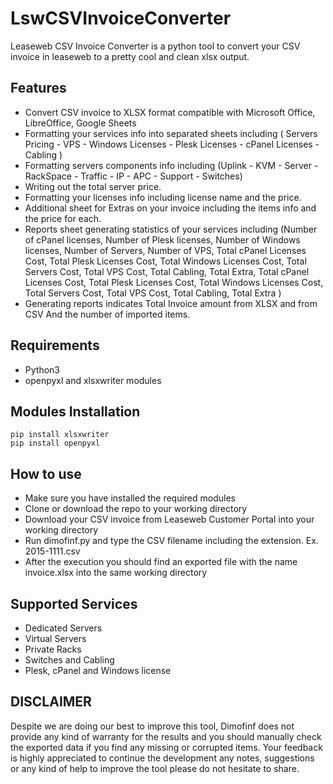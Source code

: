 # LswCSVInvoiceConverter
Leaseweb CSV Invoice Converter is a python tool to convert your CSV invoice in leaseweb to a pretty cool and clean xlsx output.

## Features
- Convert CSV invoice to XLSX format compatible with Microsoft Office, LibreOffice, Google Sheets
- Formatting your services info into separated sheets including ( Servers Pricing - VPS - Windows Licenses - Plesk Licenses - cPanel Licenses - Cabling )
- Formatting servers components info including (Uplink - KVM - Server - RackSpace - Traffic - IP - APC - Support - Switches)
- Writing out the total server price.
- Formatting your licenses info including license name and the price.
- Additional sheet for Extras on your invoice including the items info and the price for each.
- Reports sheet generating statistics of your services including (Number of cPanel licenses, Number of Plesk licenses, Number of Windows licenses, Number of Servers, Number of VPS, Total cPanel Licenses Cost, Total Plesk Licenses Cost, Total Windows Licenses Cost, Total Servers Cost, Total VPS Cost, Total Cabling, Total Extra, Total cPanel Licenses Cost, Total Plesk Licenses Cost, Total Windows Licenses Cost, Total Servers Cost, Total VPS Cost, Total Cabling, Total Extra )
- Generating reports indicates Total Invoice amount from XLSX and from CSV And the number of imported items.

## Requirements
- Python3
- openpyxl and xlsxwriter modules

## Modules Installation
```
pip install xlsxwriter
pip install openpyxl
```
## How to use
- Make sure you have installed the required modules
- Clone or download the repo to your working directory
- Download your CSV invoice from Leaseweb Customer Portal into your working directory
- Run dimofinf.py and type the CSV filename including the extension. Ex. 2015-1111.csv
- After the execution you should find an exported file with the name invoice.xlsx into the same working directory

## Supported Services
- Dedicated Servers
- Virtual Servers
- Private Racks
- Switches and Cabling
- Plesk, cPanel and Windows license

## DISCLAIMER
Despite we are doing our best to improve this tool, Dimofinf does not provide any kind of warranty for the results and you should manually check the exported data if you find any missing or corrupted items.
Your feedback is highly appreciated to continue the development any notes, suggestions or any kind of help to improve the tool please do not hesitate to share.

